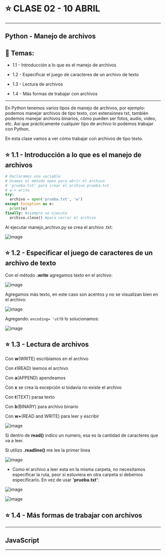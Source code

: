 # :star: CLASE 02 - 10 ABRIL

---

## Python - Manejo de archivos

## :book: Temas:

- 1.1 - Introducción a lo que es el manejo de archivos

- 1.2 - Especificar el juego de caracteres de un archivo de texto

- 1.3 - Lectura de archivos

- 1.4 - Más formas de trabajar con archivos

---

En Python tenemos varios tipos de manejo de archivos, por ejemplo: podemos manejar archivos de tipo texto, con extensiones txt, también podemos manejar archivos binarios, cómo pueden ser fotos, audio, video, etc. Así que prácticamente cualquier tipo de archivo lo podemos trabajar con Python.

En esta clase vamos a ver cómo trabajar con archivos de tipo texto.


## :star: 1.1 - Introducción a lo que es el manejo de archivos

```Python
# Declaramos una variable
# Usamos el método open para abrir el archivo
# 'prueba.txt' para crear el archivo prueba.txt
# w-> write
try: 
  archivo = open('prueba.txt', 'w') 
except Exception as e:
  print(e)
finally: #siempre se ejecuta
  archivo.close() #para cerrar el archivo 
```

Al ejecutar manejo_archivo.py se crea el archivo .txt:

![image](https://user-images.githubusercontent.com/72580574/231020336-190d9193-ca60-4395-9575-e4e0cd8354ea.png)


## :star: 1.2 - Especificar el juego de caracteres de un archivo de texto

Con el método **.write** agregamos texto en el archivo:

![image](https://user-images.githubusercontent.com/72580574/231020811-1035a461-8401-4450-b2fb-032ea79b0d21.png)


Agregamos más texto, en este caso son acentos y no se visualizan bien en el archivo:

![image](https://user-images.githubusercontent.com/72580574/231021193-e3d5e58b-46db-48ea-b41e-1c5168c11a9b.png)

Agregando: `encoding= 'utf8`  lo solucionamos:

![image](https://user-images.githubusercontent.com/72580574/231021416-333d9e66-b9ff-4da0-b949-ebc48d174adb.png)



## :star: 1.3 - Lectura de archivos

Con **w**(WRITE) escribiamos en el archivo

Con **r**(READ) leemos el archivo

Con **a**(APPEND) apendeamos

Con **x** se crea la excepción si todavía no existe el archivo

Con **t**(TEXT) paraa texto

Con **b**(BINARY) para archivo binario

Con **w+**(READ and WRITE) para leer y escribir

![image](https://user-images.githubusercontent.com/72580574/231022014-ce6c34d0-d85b-4194-abef-118655b0e049.png)


Si dentro de **read()** indico un numero, esa es la cantidad de caracteres que va a leer.

Si utilizo **.readline()** me lee la primer linea

![image](https://user-images.githubusercontent.com/72580574/231023148-c4635cc5-3aaf-425b-8156-390e25021cfd.png)


- Como el archivo a leer esta en la misma carpeta, no necesitamos  especificar la ruta, peor si estuviera en otra carpeta si debemos especificarlo. En vez de usar **'prueba.txt'**:

![image](https://user-images.githubusercontent.com/72580574/231023505-c2678e19-5b54-44af-ba7f-4725b85f2423.png)


![image](https://user-images.githubusercontent.com/72580574/231023577-991c5067-828c-4b1b-a66f-6efabd342e15.png)




## :star: 1.4 - Más formas de trabajar con archivos

---

## JavaScript

---
